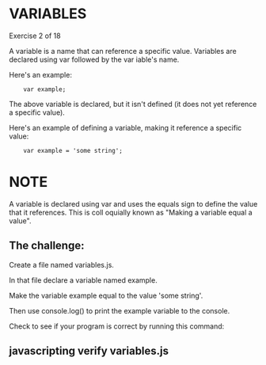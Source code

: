 # VARIABLES 
Exercise 2 of 18

A variable is a name that can reference a specific value. Variables are declared using var followed by the var
iable's name.

Here's an example:

		var example;

The above variable is declared, but it isn't defined (it does not yet reference a specific value).

Here's an example of defining a variable, making it reference a specific value:

		var example = 'some string';

# NOTE

A variable is declared using var and uses the equals sign to define the value that it references. This is coll
oquially known as "Making a variable equal a value".

## The challenge:

Create a file named variables.js.

In that file declare a variable named example.

Make the variable example equal to the value 'some string'.

Then use console.log() to print the example variable to the console.

Check to see if your program is correct by running this command:

## javascripting verify variables.js